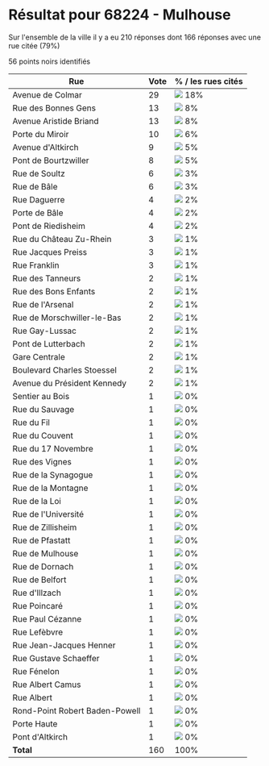 # Résultat pour 68224 - Mulhouse

Sur l'ensemble de la ville il y a eu 210 réponses dont 166 réponses avec une rue citée (79%)

56 points noirs identifiés

| Rue | Vote | % / les rues cités|
|-----|------|-------------------|
| Avenue de Colmar | 29 | <img src="../../img/bar_18.gif" />&nbsp;18%|
| Rue des Bonnes Gens | 13 | <img src="../../img/bar_8.gif" />&nbsp;8%|
| Avenue Aristide Briand | 13 | <img src="../../img/bar_8.gif" />&nbsp;8%|
| Porte du Miroir | 10 | <img src="../../img/bar_6.gif" />&nbsp;6%|
| Avenue d'Altkirch | 9 | <img src="../../img/bar_5.gif" />&nbsp;5%|
| Pont de Bourtzwiller | 8 | <img src="../../img/bar_5.gif" />&nbsp;5%|
| Rue de Soultz | 6 | <img src="../../img/bar_3.gif" />&nbsp;3%|
| Rue de Bâle | 6 | <img src="../../img/bar_3.gif" />&nbsp;3%|
| Rue Daguerre | 4 | <img src="../../img/bar_2.gif" />&nbsp;2%|
| Porte de Bâle | 4 | <img src="../../img/bar_2.gif" />&nbsp;2%|
| Pont de Riedisheim | 4 | <img src="../../img/bar_2.gif" />&nbsp;2%|
| Rue du Château Zu-Rhein | 3 | <img src="../../img/bar_1.gif" />&nbsp;1%|
| Rue Jacques Preiss | 3 | <img src="../../img/bar_1.gif" />&nbsp;1%|
| Rue Franklin | 3 | <img src="../../img/bar_1.gif" />&nbsp;1%|
| Rue des Tanneurs | 2 | <img src="../../img/bar_1.gif" />&nbsp;1%|
| Rue des Bons Enfants | 2 | <img src="../../img/bar_1.gif" />&nbsp;1%|
| Rue de l'Arsenal | 2 | <img src="../../img/bar_1.gif" />&nbsp;1%|
| Rue de Morschwiller-le-Bas | 2 | <img src="../../img/bar_1.gif" />&nbsp;1%|
| Rue Gay-Lussac | 2 | <img src="../../img/bar_1.gif" />&nbsp;1%|
| Pont de Lutterbach | 2 | <img src="../../img/bar_1.gif" />&nbsp;1%|
| Gare Centrale | 2 | <img src="../../img/bar_1.gif" />&nbsp;1%|
| Boulevard Charles Stoessel | 2 | <img src="../../img/bar_1.gif" />&nbsp;1%|
| Avenue du Président Kennedy | 2 | <img src="../../img/bar_1.gif" />&nbsp;1%|
| Sentier au Bois | 1 | <img src="../../img/bar_0.gif" />&nbsp;0%|
| Rue du Sauvage | 1 | <img src="../../img/bar_0.gif" />&nbsp;0%|
| Rue du Fil | 1 | <img src="../../img/bar_0.gif" />&nbsp;0%|
| Rue du Couvent | 1 | <img src="../../img/bar_0.gif" />&nbsp;0%|
| Rue du 17 Novembre | 1 | <img src="../../img/bar_0.gif" />&nbsp;0%|
| Rue des Vignes | 1 | <img src="../../img/bar_0.gif" />&nbsp;0%|
| Rue de la Synagogue | 1 | <img src="../../img/bar_0.gif" />&nbsp;0%|
| Rue de la Montagne | 1 | <img src="../../img/bar_0.gif" />&nbsp;0%|
| Rue de la Loi | 1 | <img src="../../img/bar_0.gif" />&nbsp;0%|
| Rue de l'Université | 1 | <img src="../../img/bar_0.gif" />&nbsp;0%|
| Rue de Zillisheim | 1 | <img src="../../img/bar_0.gif" />&nbsp;0%|
| Rue de Pfastatt | 1 | <img src="../../img/bar_0.gif" />&nbsp;0%|
| Rue de Mulhouse | 1 | <img src="../../img/bar_0.gif" />&nbsp;0%|
| Rue de Dornach | 1 | <img src="../../img/bar_0.gif" />&nbsp;0%|
| Rue de Belfort | 1 | <img src="../../img/bar_0.gif" />&nbsp;0%|
| Rue d'Illzach | 1 | <img src="../../img/bar_0.gif" />&nbsp;0%|
| Rue Poincaré | 1 | <img src="../../img/bar_0.gif" />&nbsp;0%|
| Rue Paul Cézanne | 1 | <img src="../../img/bar_0.gif" />&nbsp;0%|
| Rue Lefèbvre | 1 | <img src="../../img/bar_0.gif" />&nbsp;0%|
| Rue Jean-Jacques Henner | 1 | <img src="../../img/bar_0.gif" />&nbsp;0%|
| Rue Gustave Schaeffer | 1 | <img src="../../img/bar_0.gif" />&nbsp;0%|
| Rue Fénelon | 1 | <img src="../../img/bar_0.gif" />&nbsp;0%|
| Rue Albert Camus | 1 | <img src="../../img/bar_0.gif" />&nbsp;0%|
| Rue Albert | 1 | <img src="../../img/bar_0.gif" />&nbsp;0%|
| Rond-Point Robert Baden-Powell | 1 | <img src="../../img/bar_0.gif" />&nbsp;0%|
| Porte Haute | 1 | <img src="../../img/bar_0.gif" />&nbsp;0%|
| Pont d'Altkirch | 1 | <img src="../../img/bar_0.gif" />&nbsp;0%|
| **Total** | 160 | 100%|
